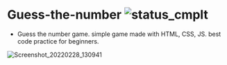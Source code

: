# Guess-the-number ![status_cmplt](https://img.shields.io/badge/status-complete-yellowgreen)
- Guess the number game. simple game made with HTML, CSS, JS. best code practice for beginners.

![Screenshot_20220228_130941](https://user-images.githubusercontent.com/63858190/155943264-3b3d0d25-e368-4b37-97a7-32425b8bef1e.png)

